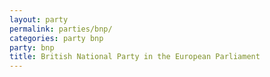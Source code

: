 ```yaml
---
layout: party
permalink: parties/bnp/
categories: party bnp
party: bnp
title: British National Party in the European Parliament
---
```

